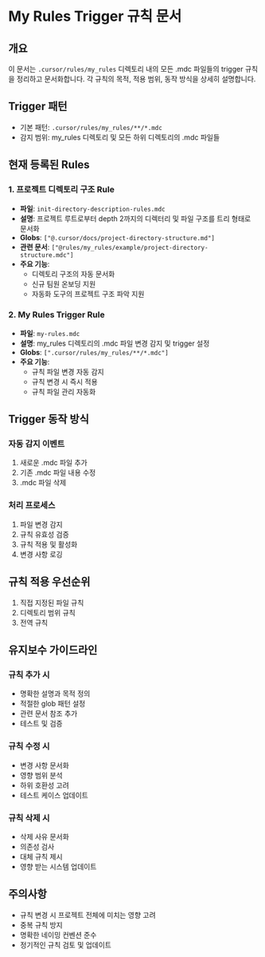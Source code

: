 # My Rules Trigger 규칙 문서

## 개요
이 문서는 `.cursor/rules/my_rules` 디렉토리 내의 모든 .mdc 파일들의 trigger 규칙을 정리하고 문서화합니다. 각 규칙의 목적, 적용 범위, 동작 방식을 상세히 설명합니다.

## Trigger 패턴
- 기본 패턴: `.cursor/rules/my_rules/**/*.mdc`
- 감지 범위: my_rules 디렉토리 및 모든 하위 디렉토리의 .mdc 파일들

## 현재 등록된 Rules

### 1. 프로젝트 디렉토리 구조 Rule
- **파일**: `init-directory-description-rules.mdc`
- **설명**: 프로젝트 루트로부터 depth 2까지의 디렉터리 및 파일 구조를 트리 형태로 문서화
- **Globs**: `["@.cursor/docs/project-directory-structure.md"]`
- **관련 문서**: `["@rules/my_rules/example/project-directory-structure.mdc"]`
- **주요 기능**:
  - 디렉토리 구조의 자동 문서화
  - 신규 팀원 온보딩 지원
  - 자동화 도구의 프로젝트 구조 파악 지원

### 2. My Rules Trigger Rule
- **파일**: `my-rules.mdc`
- **설명**: my_rules 디렉토리의 .mdc 파일 변경 감지 및 trigger 설정
- **Globs**: `[".cursor/rules/my_rules/**/*.mdc"]`
- **주요 기능**:
  - 규칙 파일 변경 자동 감지
  - 규칙 변경 시 즉시 적용
  - 규칙 파일 관리 자동화

## Trigger 동작 방식

### 자동 감지 이벤트
1. 새로운 .mdc 파일 추가
2. 기존 .mdc 파일 내용 수정
3. .mdc 파일 삭제

### 처리 프로세스
1. 파일 변경 감지
2. 규칙 유효성 검증
3. 규칙 적용 및 활성화
4. 변경 사항 로깅

## 규칙 적용 우선순위
1. 직접 지정된 파일 규칙
2. 디렉토리 범위 규칙
3. 전역 규칙

## 유지보수 가이드라인

### 규칙 추가 시
- 명확한 설명과 목적 정의
- 적절한 glob 패턴 설정
- 관련 문서 참조 추가
- 테스트 및 검증

### 규칙 수정 시
- 변경 사항 문서화
- 영향 범위 분석
- 하위 호환성 고려
- 테스트 케이스 업데이트

### 규칙 삭제 시
- 삭제 사유 문서화
- 의존성 검사
- 대체 규칙 제시
- 영향 받는 시스템 업데이트

## 주의사항
- 규칙 변경 시 프로젝트 전체에 미치는 영향 고려
- 중복 규칙 방지
- 명확한 네이밍 컨벤션 준수
- 정기적인 규칙 검토 및 업데이트 